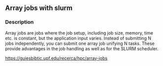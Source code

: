 ## Array jobs with slurm
### Description
Array jobs are jobs where the job setup, including job size, memory, time etc. is constant, but the application input varies. 
Instead of submitting N jobs independently, you can submit one array job unifying N tasks. These provide advantages in the job handling as well as for the SLURM scheduler.

https://guiesbibtic.upf.edu/recerca/hpc/array-jobs
